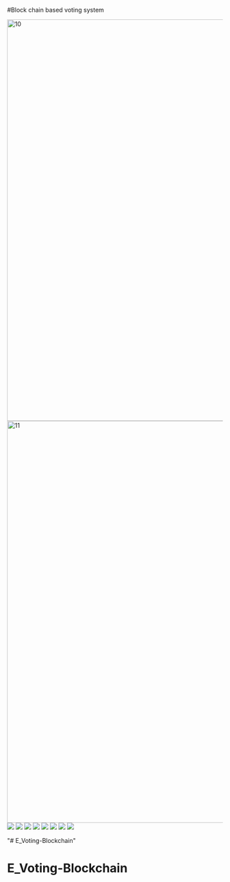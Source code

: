 #Block chain based voting system

<img width="938" alt="10" src="https://user-images.githubusercontent.com/65611955/161438046-93fe6e4d-8a26-4f76-811a-54b4537f81a7.png">
<img width="939" alt="11" src="https://user-images.githubusercontent.com/65611955/161438051-f497d008-7267-46bc-bfba-55371019014c.png">
<img  src="https://user-images.githubusercontent.com/65611955/161437687-c313362f-8e12-4485-843f-10718c5117c7.jpeg"/>
<img src="https://user-images.githubusercontent.com/65611955/161437699-5be02a82-4161-443a-b012-7f80b0cb2fe1.jpeg"/>
<img src="https://user-images.githubusercontent.com/65611955/161437707-04cd44d1-0430-4b4c-adb1-c66aab6a9665.jpeg"/>
<img src="https://user-images.githubusercontent.com/65611955/161437715-ffc9c0a1-3c52-4ecd-9be3-d1dd6155edf9.jpeg"/>
<img src="https://user-images.githubusercontent.com/65611955/161437718-2dd36df0-1f95-4f72-8639-2c12cf198ccc.jpeg"/>
<img src="https://user-images.githubusercontent.com/65611955/161437728-ff3cc890-a021-42c7-94ba-fa9bb4f7069b.jpeg"/>
<img src="https://user-images.githubusercontent.com/65611955/161437738-a97bd83d-f5ce-4210-9d15-57715521f7fd.jpeg"/>
<img src="https://user-images.githubusercontent.com/65611955/161437745-2c1b70d1-e38b-4c7b-bf85-fef29be2a42a.jpeg"/>

"# E_Voting-Blockchain" 
# E_Voting-Blockchain
